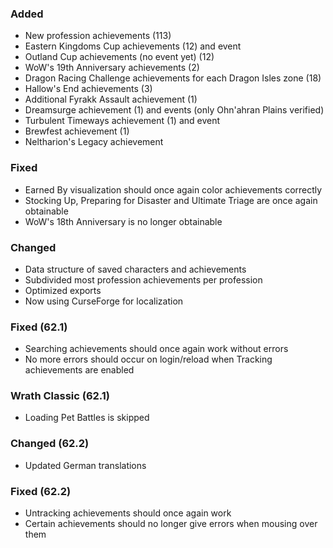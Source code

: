 <p><h3>Added</h3></p>
<ul>
<li>New profession achievements (113)</li>
<li>Eastern Kingdoms Cup achievements (12) and event</li>
<li>Outland Cup achievements (no event yet) (12)</li>
<li>WoW's 19th Anniversary achievements (2)</li>
<li>Dragon Racing Challenge achievements for each Dragon Isles zone (18)</li>
<li>Hallow's End achievements (3)</li>
<li>Additional Fyrakk Assault achievement (1)</li>
<li>Dreamsurge achievement (1) and events (only Ohn'ahran Plains verified)</li>
<li>Turbulent Timeways achievement (1) and event</li>
<li>Brewfest achievement (1)</li>
<li>Neltharion's Legacy achievement</li>
</ul>
<p><h3>Fixed</h3></p>
<ul>
<li>Earned By visualization should once again color achievements correctly</li>
<li>Stocking Up, Preparing for Disaster and Ultimate Triage are once again obtainable</li>
<li>WoW's 18th Anniversary is no longer obtainable</li>
</ul>
<p><h3>Changed</h3></p>
<ul>
<li>Data structure of saved characters and achievements</li>
<li>Subdivided most profession achievements per profession</li>
<li>Optimized exports</li>
<li>Now using CurseForge for localization</li>
</ul>
<p><h3>Fixed (62.1)</h3></p>
<ul>
<li>Searching achievements should once again work without errors</li>
<li>No more errors should occur on login/reload when Tracking achievements are enabled </li>
</ul>
<p><h3>Wrath Classic (62.1)</h3></p>
<ul>
<li>Loading Pet Battles is skipped</li>
</ul>
<p><h3>Changed (62.2)</h3></p>
<ul>
<li>Updated German translations</li>
</ul>
<p><h3>Fixed (62.2)</h3></p>
<ul>
<li>Untracking achievements should once again work</li>
<li>Certain achievements should no longer give errors when mousing over them</li>
</ul>